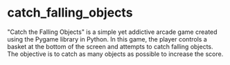 # catch_falling_objects
"Catch the Falling Objects" is a simple yet addictive arcade game created using the Pygame library in Python. In this game, the player controls a basket at the bottom of the screen and attempts to catch falling objects. The objective is to catch as many objects as possible to increase the score.

